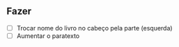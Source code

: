 Fazer
-----

- [ ] Trocar nome do livro no cabeço pela parte (esquerda) 
- [ ] Aumentar o paratexto
